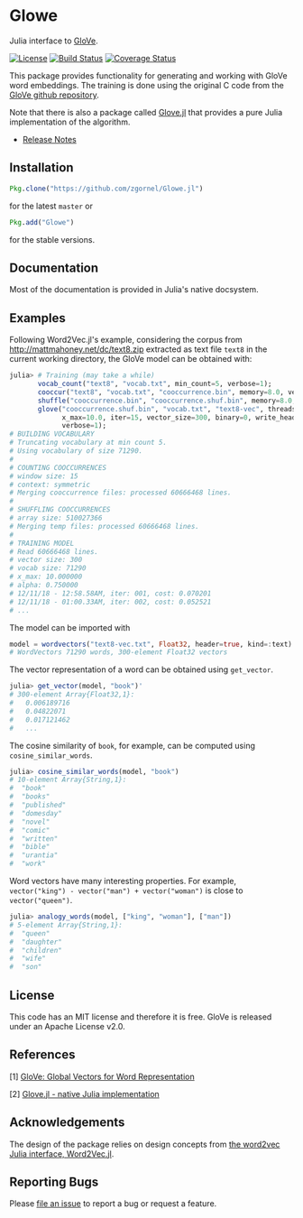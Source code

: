 # Glowe

Julia interface to [GloVe](https://nlp.stanford.edu/projects/glove/).

[![License](http://img.shields.io/badge/license-MIT-brightgreen.svg?style=flat)](LICENSE.md)
[![Build Status](https://travis-ci.org/zgornel/Glowe.jl.svg?branch=master)](https://travis-ci.org/zgornel/Glowe.jl)
[![Coverage Status](https://coveralls.io/repos/github/zgornel/Glowe.jl/badge.svg?branch=master)](https://coveralls.io/github/zgornel/Glowe.jl?branch=master)

This package provides functionality for generating and working with GloVe word embeddings. The training is done using the original C code from the [GloVe github repository](https://github.com/stanfordnlp/GloVe).

Note that there is also a package called [Glove.jl](https://github.com/domluna/Glove.jl) that provides a pure Julia implementation of the algorithm.

* [Release Notes](https://github.com/zgornel/Glowe.jl/blob/master/NEWS.md)


## Installation

```julia
Pkg.clone("https://github.com/zgornel/Glowe.jl")
```
for the latest `master` or
```julia
Pkg.add("Glowe")
```
for the stable versions.


## Documentation

Most of the documentation is provided in Julia's native docsystem.


## Examples

Following Word2Vec.jl's example, considering the corpus from http://mattmahoney.net/dc/text8.zip extracted as text file ``text8`` in the current working directory, the GloVe model can be obtained with:

```julia
julia> # Training (may take a while)
       vocab_count("text8", "vocab.txt", min_count=5, verbose=1);
       cooccur("text8", "vocab.txt", "cooccurrence.bin", memory=8.0, verbose=1);
       shuffle("cooccurrence.bin", "cooccurrence.shuf.bin", memory=8.0, verbose=1);
       glove("cooccurrence.shuf.bin", "vocab.txt", "text8-vec", threads=8,
             x_max=10.0, iter=15, vector_size=300, binary=0, write_header=1,
             verbose=1);
# BUILDING VOCABULARY
# Truncating vocabulary at min count 5.
# Using vocabulary of size 71290.
#
# COUNTING COOCCURRENCES
# window size: 15
# context: symmetric
# Merging cooccurrence files: processed 60666468 lines.
#
# SHUFFLING COOCCURRENCES
# array size: 510027366
# Merging temp files: processed 60666468 lines.
#
# TRAINING MODEL
# Read 60666468 lines.
# vector size: 300
# vocab size: 71290
# x_max: 10.000000
# alpha: 0.750000
# 12/11/18 - 12:58.58AM, iter: 001, cost: 0.070201
# 12/11/18 - 01:00.33AM, iter: 002, cost: 0.052521
# ...
```

The model can be imported with
```julia
model = wordvectors("text8-vec.txt", Float32, header=true, kind=:text)
# WordVectors 71290 words, 300-element Float32 vectors
```

The vector representation of a word can be obtained using ``get_vector``.
```julia
julia> get_vector(model, "book")'
# 300-element Array{Float32,1}:
#   0.006189716
#   0.04822071
#   0.017121462
#   ...
```

The cosine similarity of ``book``, for example, can be computed using ``cosine_similar_words``.
```julia
julia> cosine_similar_words(model, "book")
# 10-element Array{String,1}:
#  "book"
#  "books"
#  "published"
#  "domesday"
#  "novel"
#  "comic"
#  "written"
#  "bible"
#  "urantia"
#  "work"
```

Word vectors have many interesting properties. For example,
``vector("king") - vector("man") + vector("woman")`` is close to ``vector("queen")``.

```julia
julia> analogy_words(model, ["king", "woman"], ["man"])
# 5-element Array{String,1}:
#  "queen"
#  "daughter"
#  "children"
#  "wife"
#  "son"
```


## License

This code has an MIT license and therefore it is free.
GloVe is released under an Apache License v2.0.


## References

[1] [GloVe: Global Vectors for Word Representation](https://nlp.stanford.edu/projects/glove/)

[2] [Glove.jl - native Julia implementation](https://github.com/domluna/Glove.jl)


## Acknowledgements

The design of the package relies on design concepts from [the word2vec Julia interface, Word2Vec.jl](https://github.com/zgornel/Word2Vec.jl).


## Reporting Bugs

Please [file an issue](https://github.com/zgornel/Glowe.jl/issues/new) to report a bug or request a feature.
